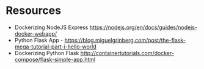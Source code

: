 

# Resources
- Dockerizing NodeJS Express https://nodejs.org/en/docs/guides/nodejs-docker-webapp/
- Python Flask App - https://blog.miguelgrinberg.com/post/the-flask-mega-tutorial-part-i-hello-world
- Dockerizing Python Flask http://containertutorials.com/docker-compose/flask-simple-app.html
